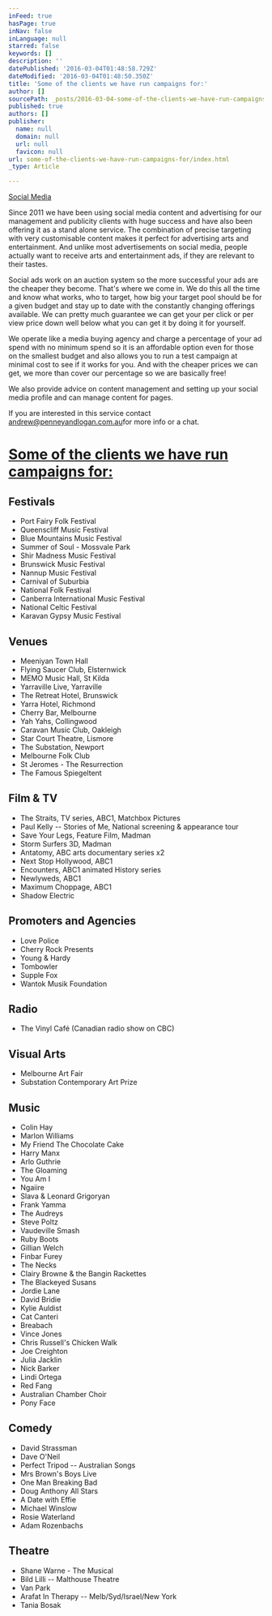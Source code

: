 ```yaml
---
inFeed: true
hasPage: true
inNav: false
inLanguage: null
starred: false
keywords: []
description: ''
datePublished: '2016-03-04T01:48:58.729Z'
dateModified: '2016-03-04T01:48:50.350Z'
title: 'Some of the clients we have run campaigns for:'
author: []
sourcePath: _posts/2016-03-04-some-of-the-clients-we-have-run-campaigns-for.md
published: true
authors: []
publisher:
  name: null
  domain: null
  url: null
  favicon: null
url: some-of-the-clients-we-have-run-campaigns-for/index.html
_type: Article

---
```

[Social Media][0]

​​​Since 2011 we have been using social media content and advertising for our management and publicity clients with huge success and have also been offering it as a stand alone service. The combination of precise targeting with very customisable content makes it perfect for advertising arts and entertainment. And unlike most advertisements on social media, people actually want to receive arts and entertainment ads, if they are relevant to their tastes.

Social ads work on an auction system so the more successful your ads are the cheaper they become.​ That's where we come in. We do this all the time and know what works, who to target, how big your target pool should be for a given budget and stay up to date with the constantly changing offerings available. We can pretty much guarantee we can get your per click or per view price down well below what you can get it by doing it for yourself.

We operate like a media buying agency and charge a percentage of your ad spend with no minimum spend so it is an affordable option even for those on the smallest budget and also allows you to run a test campaign at minimal cost to see if it works for you. And with the cheaper prices we can get, we more than cover our percentage so we are basically free!

We also provide advice on content management and setting up your social media profile and can manage content for pages.

If you are interested in this service contact andrew@penneyandlogan.com.au​ for more info or a chat.

# **[Some of the clients we have run campaigns for:][0]**

## Festivals

* Port Fairy Folk Festival
* Queenscliff Music Festival
* Blue Mountains Music Festival
* Summer of Soul - Mossvale Park
* Shir Madness Music Festival
* Brunswick Music Festival
* Nannup Music Festival
* Carnival of Suburbia
* National Folk Festival
* Canberra International Music Festival
* National Celtic Festival
* Karavan Gypsy Music Festival

## Venues

* Meeniyan Town Hall
* Flying Saucer Club, Elsternwick
* MEMO Music Hall, St Kilda
* Yarraville Live, Yarraville
* The Retreat Hotel, Brunswick
* Yarra Hotel, Richmond
* Cherry Bar, Melbourne
* Yah Yahs, Collingwood
* Caravan Music Club, Oakleigh​
* Star Court Theatre, Lismore
* The Substation, Newport
* Melbourne Folk Club
* St Jeromes - The Resurrection
* The Famous Spiegeltent

## Film & TV

* The Straits, TV series, ABC1, Matchbox Pictures
* Paul Kelly -- Stories of Me, National screening & appearance tour
* Save Your Legs, Feature Film, Madman
* Storm Surfers 3D, Madman
* Antatomy, ABC arts documentary series x2
* Next Stop Hollywood, ABC1
* Encounters, ABC1 animated History series
* Newlyweds, ABC1
* Maximum Choppage, ABC1
* Shadow Electric

## Promoters and Agencies

* Love Police
* Cherry Rock Presents
* Young & Hardy
* Tombowler
* Supple Fox
* Wantok Musik Foundation

## Radio

* The Vinyl Café (Canadian radio show on CBC)

## Visual Arts

* Melbourne Art Fair
* Substation Contemporary Art Prize

## Music

* Colin Hay
* Marlon Williams​
* My Friend The Chocolate Cake
* Harry Manx
* Arlo Guthrie
* The Gloaming
* You Am I
* Ngaiire
* Slava & Leonard Grigoryan
* Frank Yamma
* The Audreys
* Steve Poltz
* Vaudeville Smash
* Ruby Boots
* Gillian Welch
* Finbar Furey
* The Necks
* Clairy Browne & the Bangin Rackettes
* The Blackeyed Susans
* Jordie Lane
* David Bridie
* Kylie Auldist 
* Cat Canteri
* Breabach
* Vince Jones
* Chris Russell's Chicken Walk
* Joe Creighton
* Julia Jacklin
* Nick Barker
* Lindi Ortega
* Red Fang
* Australian Chamber Choir
* Pony Face

## Comedy

* David Strassman
* Dave O'Neil
* Perfect Tripod -- Australian Songs
* Mrs Brown's Boys Live
* One Man Breaking Bad
* Doug Anthony All Stars
* A Date with Effie
* Michael Winslow
* Rosie Waterland
* Adam Rozenbachs

## Theatre

* Shane Warne - The Musical
* Bild Lilli -- Malthouse Theatre
* Van Park
* Arafat In Therapy -- Melb/Syd/Israel/New York
* Tania Bosak

[0]: null